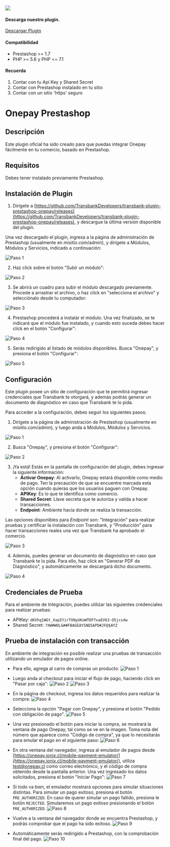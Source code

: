 #

<div class="data-menu-side-right">
  <div class="btn-side-right"><span><img src="/images/navbar.png"></span></div>
  <div class="block-cantainer">
    <h4>Descarga nuestro plugin.</h4>
    <a class="td_btn-more" target="_blank" href="https://github.com/TransbankDevelopers/transbank-plugin-prestashop-onepay/releases/latest">Descargar Plugin</a>
    <br>
    <h4>Compatibilidad</h4>
    <ul>
      <li>Prestashop >= 1.7</li>
      <li>PHP >= 5.6 y PHP <= 7.1</li>
    </ul>
    <h4>Recuerda</h4>
    <ol>
      <li>Contar con tu Api Key y Shared Secret</li>
      <li>Contar con Prestashop instalado en tu sitio</li>
      <li>Contar con un sitio 'https' seguro</li>
    </ol>
  </div>
</div>

<h1 class="toc-ignore">Onepay Prestashop</h1>
<h1 style="display: none;">Onepay</h1>

## Descripción

Este plugin oficial ha sido creado para que puedas integrar Onepay fácilmente en tu comercio, basado en Prestashop.

## Requisitos

Debes tener instalado previamente Prestashop.

## Instalación de Plugin

1. Dirígete a [https://github.com/TransbankDevelopers/transbank-plugin-prestashop-onepay/releases](https://github.com/TransbankDevelopers/transbank-plugin-prestashop-onepay/releases), y descargue la última versión disponible del plugin.

  Una vez descargado el plugin, ingresa a la página de administración de Prestashop (usualmente en _misitio.com_/admin), y dirígete a Módulos, Módulos y Servicios, indicado a continuación:

  ![Paso 1](/images/plug/prestashop/onepay/paso1.png)

2. Haz click sobre el botón "Subir un módulo":

  ![Paso 2](/images/plug/prestashop/onepay/paso2.png)

3. Se abrirá un cuadro para subir el módulo descargado previamente. Procede a arrastrar el archivo, o haz click en "selecciona el archivo" y selecciónalo desde tu computador:

  ![Paso 3](/images/plug/prestashop/onepay/paso3.png)

4. Prestashop procederá a instalar el módulo. Una vez finalizado, se te indicará que el módulo fue instalado, y cuando esto suceda debes hacer click en el botón "Configurar":

  ![Paso 4](/images/plug/prestashop/onepay/paso4.png)

5. Serás redirigido al listado de módulos disponibles. Busca "Onepay", y presiona el botón "Configurar":

  ![Paso 5](/images/plug/prestashop/onepay/paso5.png)

## Configuración

Este plugin posee un sitio de configuración que te permitirá ingresar credenciales que Transbank te otorgará, y además podrás generar un documento de diagnóstico en caso que Transbank te lo pida.

Para acceder a la configuración, debes seguir los siguientes pasos:

1. Dirígete a la página de administración de Prestashop (usualmente en _misitio.com_/admin), y luego anda a Módulos, Módulos y Servicios.

  ![Paso 1](/images/plug/prestashop/onepay/paso1.png)

2. Busca "Onepay", y presiona el botón "Configurar":

  ![Paso 2](/images/plug/prestashop/onepay/paso5.png)

3. ¡Ya está! Estás en la pantalla de configuración del plugin, debes ingresar la siguiente información:
   - **Activar Onepay**: Al activarlo, Onepay estará disponible como medio de pago. Ten la precaución de que se encuentre marcada esta opción cuando quieras que los usuarios paguen con Onepay.
   - **APIKey**: Es lo que te identifica como comercio.
   - **Shared Secret**: Llave secreta que te autoriza y valida a hacer transacciones.
   - **Endpoint**: Ambiente hacia donde se realiza la transacción.

  Las opciones disponibles para _Endpoint_ son: "Integración" para realizar pruebas y certificar la instalación con Transbank, y "Producción" para hacer transacciones reales una vez que Transbank ha aprobado el comercio.

  ![Paso 3](/images/plug/prestashop/onepay/paso6.png)

4. Además, puedes generar un documento de diagnóstico en caso que Transbank te lo pida. Para ello, haz click en "Generar PDF de Diagnóstico", y automáticamente se descargará dicho documento.

  ![Paso 4](/images/plug/prestashop/onepay/paso7.png)

## Credenciales de Prueba

Para el ambiente de Integración, puedes utilizar las siguientes credenciales para realizar pruebas:

- APIKey: `dKVhq1WGt_XapIYirTXNyUKoWTDFfxaEV63-O5jcsdw`
- Shared Secret: `?XW#WOLG##FBAGEAYSNQ5APD#JF@$AYZ`

## Prueba de instalación con transacción

En ambiente de integración es posible realizar una pruebas de transacción utilizando un emulador de pagos online.

- Para ello, agrega al carro de compras un producto:
  ![Paso 1](/images/plug/prestashop/onepay/emu1.png)

- Luego anda al checkout para iniciar el flujo de pago, haciendo click en "Pasar por caja":
  ![Paso 2](/images/plug/prestashop/onepay/emu2.png)
  ![Paso 3](/images/plug/prestashop/onepay/emu3.png)

- En la página de checkout, ingresa los datos requeridos para realizar la compra:
  ![Paso 4](/images/plug/prestashop/onepay/emu4.png)

- Selecciona la opción "Pagar con Onepay", y presiona el botón "Pedido con obligación de pago".
  ![Paso 5](/images/plug/prestashop/onepay/emu5.png)

- Una vez presionado el botón para iniciar la compra, se mostrará la ventana de pago Onepay, tal como se ve en la imagen. Toma nota del número que aparece como "Código de compra", ya que lo necesitarás para emular el pago en el siguiente paso:
  ![Paso 6](/images/plug/prestashop/onepay/emu6.png)

- En otra ventana del navegador, ingresa al emulador de pagos desde [https://onepay.ionix.cl/mobile-payment-emulator/](https://onepay.ionix.cl/mobile-payment-emulator/), utiliza test@onepay.cl como correo electrónico, y el código de compra obtenido desde la pantalla anterior. Una vez ingresado los datos solicitados, presiona el botón "Iniciar Pago":
  ![Paso 7](/images/plug/prestashop/onepay/emu7.png)

- Si todo va bien, el emulador mostrará opciones para simular situaciones distintas. Para simular un pago exitoso, presiona el botón `PRE_AUTHORIZED`. En caso de querer simular un pago fallido, presiona le botón `REJECTED`. Simularemos un pago exitoso presionando el botón `PRE_AUTHORIZED`.
  ![Paso 8](/images/plug/prestashop/onepay/emu8.png)

- Vuelve a la ventana del navegador donde se encuentra Prestashop, y podrás comprobar que el pago ha sido exitoso.
 ![Paso 9](/images/plug/prestashop/onepay/emu9.png)

- Automáticamente serás redirigido a Prestashop, con la comprobación final del pago.
 ![Paso 10](/images/plug/prestashop/onepay/emu10.png)
